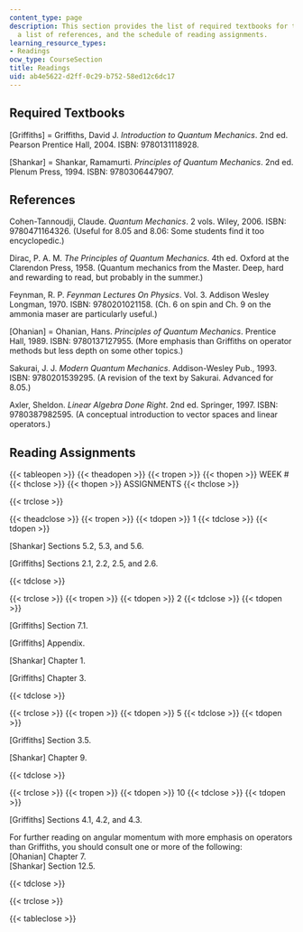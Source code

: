 ```yaml
---
content_type: page
description: This section provides the list of required textbooks for the course,
  a list of references, and the schedule of reading assignments.
learning_resource_types:
- Readings
ocw_type: CourseSection
title: Readings
uid: ab4e5622-d2ff-0c29-b752-58ed12c6dc17
---
```


Required Textbooks
------------------

\[Griffiths\] = Griffiths, David J. _Introduction to Quantum Mechanics_. 2nd ed. Pearson Prentice Hall, 2004. ISBN: 9780131118928.

\[Shankar\] = Shankar, Ramamurti. _Principles of Quantum Mechanics_. 2nd ed. Plenum Press, 1994. ISBN: 9780306447907.

References
----------

Cohen-Tannoudji, Claude. _Quantum Mechanics_. 2 vols. Wiley, 2006. ISBN: 9780471164326. (Useful for 8.05 and 8.06: Some students find it too encyclopedic.)

Dirac, P. A. M. _The Principles of Quantum Mechanics_. 4th ed. Oxford at the Clarendon Press, 1958. (Quantum mechanics from the Master. Deep, hard and rewarding to read, but probably in the summer.)

Feynman, R. P. _Feynman Lectures On Physics_. Vol. 3. Addison Wesley Longman, 1970. ISBN: 9780201021158. (Ch. 6 on spin and Ch. 9 on the ammonia maser are particularly useful.)

\[Ohanian\] = Ohanian, Hans. _Principles of Quantum Mechanics_. Prentice Hall, 1989. ISBN: 9780137127955. (More emphasis than Griffiths on operator methods but less depth on some other topics.)

Sakurai, J. J. _Modern Quantum Mechanics_. Addison-Wesley Pub., 1993. ISBN: 9780201539295. (A revision of the text by Sakurai. Advanced for 8.05.)

Axler, Sheldon. _Linear Algebra Done Right_. 2nd ed. Springer, 1997. ISBN: 9780387982595. (A conceptual introduction to vector spaces and linear operators.)

Reading Assignments
-------------------

{{< tableopen >}}
{{< theadopen >}}
{{< tropen >}}
{{< thopen >}}
WEEK #
{{< thclose >}}
{{< thopen >}}
ASSIGNMENTS
{{< thclose >}}

{{< trclose >}}

{{< theadclose >}}
{{< tropen >}}
{{< tdopen >}}
1
{{< tdclose >}}
{{< tdopen >}}


\[Shankar\] Sections 5.2, 5.3, and 5.6.

\[Griffiths\] Sections 2.1, 2.2, 2.5, and 2.6.


{{< tdclose >}}

{{< trclose >}}
{{< tropen >}}
{{< tdopen >}}
2
{{< tdclose >}}
{{< tdopen >}}


\[Griffiths\] Section 7.1.

\[Griffiths\] Appendix.

\[Shankar\] Chapter 1.

\[Griffiths\] Chapter 3.


{{< tdclose >}}

{{< trclose >}}
{{< tropen >}}
{{< tdopen >}}
5
{{< tdclose >}}
{{< tdopen >}}


\[Griffiths\] Section 3.5.

\[Shankar\] Chapter 9.


{{< tdclose >}}

{{< trclose >}}
{{< tropen >}}
{{< tdopen >}}
10
{{< tdclose >}}
{{< tdopen >}}


\[Griffiths\] Sections 4.1, 4.2, and 4.3.

For further reading on angular momentum with more emphasis on operators than Griffiths, you should consult one or more of the following:  
\[Ohanian\] Chapter 7.  
\[Shankar\] Section 12.5.


{{< tdclose >}}

{{< trclose >}}

{{< tableclose >}}